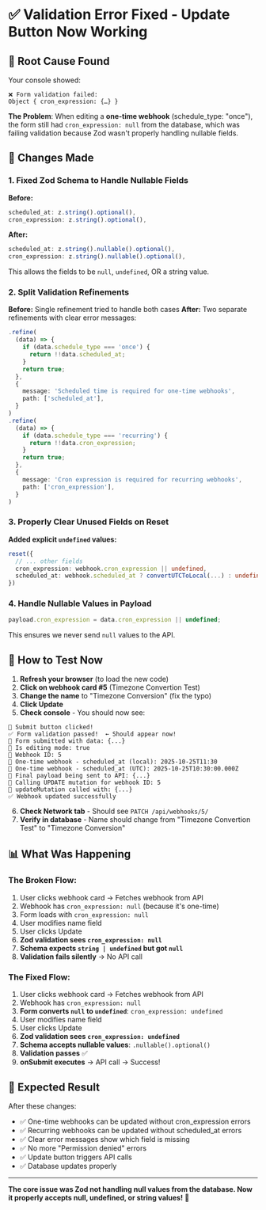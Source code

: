 # ✅ Validation Error Fixed - Update Button Now Working

## 🎯 Root Cause Found

Your console showed:
```
❌ Form validation failed: 
Object { cron_expression: {…} }
```

**The Problem**: When editing a **one-time webhook** (schedule_type: "once"), the form still had `cron_expression: null` from the database, which was failing validation because Zod wasn't properly handling nullable fields.

## 🔧 Changes Made

### 1. Fixed Zod Schema to Handle Nullable Fields

**Before:**
```typescript
scheduled_at: z.string().optional(),
cron_expression: z.string().optional(),
```

**After:**
```typescript
scheduled_at: z.string().nullable().optional(),
cron_expression: z.string().nullable().optional(),
```

This allows the fields to be `null`, `undefined`, OR a string value.

### 2. Split Validation Refinements

**Before:** Single refinement tried to handle both cases
**After:** Two separate refinements with clear error messages:

```typescript
.refine(
  (data) => {
    if (data.schedule_type === 'once') {
      return !!data.scheduled_at;
    }
    return true;
  },
  {
    message: 'Scheduled time is required for one-time webhooks',
    path: ['scheduled_at'],
  }
)
.refine(
  (data) => {
    if (data.schedule_type === 'recurring') {
      return !!data.cron_expression;
    }
    return true;
  },
  {
    message: 'Cron expression is required for recurring webhooks',
    path: ['cron_expression'],
  }
)
```

### 3. Properly Clear Unused Fields on Reset

**Added explicit `undefined` values:**
```typescript
reset({
  // ... other fields
  cron_expression: webhook.cron_expression || undefined,
  scheduled_at: webhook.scheduled_at ? convertUTCToLocal(...) : undefined,
})
```

### 4. Handle Nullable Values in Payload

```typescript
payload.cron_expression = data.cron_expression || undefined;
```

This ensures we never send `null` values to the API.

## 🧪 How to Test Now

1. **Refresh your browser** (to load the new code)
2. **Click on webhook card #5** (Timezone Convertion Test)
3. **Change the name** to "Timezone Conversion" (fix the typo)
4. **Click Update**
5. **Check console** - You should now see:

```
🔵 Submit button clicked!
✅ Form validation passed!  ← Should appear now!
🔵 Form submitted with data: {...}
🔵 Is editing mode: true
🔵 Webhook ID: 5
🔵 One-time webhook - scheduled_at (local): 2025-10-25T11:30
🔵 One-time webhook - scheduled_at (UTC): 2025-10-25T10:30:00.000Z
🔵 Final payload being sent to API: {...}
🔵 Calling UPDATE mutation for webhook ID: 5
🔵 updateMutation called with: {...}
✅ Webhook updated successfully
```

6. **Check Network tab** - Should see `PATCH /api/webhooks/5/`
7. **Verify in database** - Name should change from "Timezone Convertion Test" to "Timezone Conversion"

## 📊 What Was Happening

### The Broken Flow:
1. User clicks webhook card → Fetches webhook from API
2. Webhook has `cron_expression: null` (because it's one-time)
3. Form loads with `cron_expression: null`
4. User modifies name field
5. User clicks Update
6. **Zod validation sees `cron_expression: null`**
7. **Schema expects `string | undefined` but got `null`**
8. **Validation fails silently** → No API call

### The Fixed Flow:
1. User clicks webhook card → Fetches webhook from API
2. Webhook has `cron_expression: null`
3. **Form converts `null` to `undefined`**: `cron_expression: undefined`
4. User modifies name field
5. User clicks Update
6. **Zod validation sees `cron_expression: undefined`**
7. **Schema accepts nullable values**: `.nullable().optional()`
8. **Validation passes** ✅
9. **onSubmit executes** → API call → Success!

## 🎉 Expected Result

After these changes:
- ✅ One-time webhooks can be updated without cron_expression errors
- ✅ Recurring webhooks can be updated without scheduled_at errors
- ✅ Clear error messages show which field is missing
- ✅ No more "Permission denied" errors
- ✅ Update button triggers API calls
- ✅ Database updates properly

---

**The core issue was Zod not handling null values from the database. Now it properly accepts null, undefined, or string values!** 🚀
